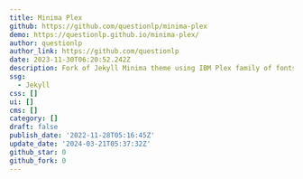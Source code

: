 ```yaml
---
title: Minima Plex
github: https://github.com/questionlp/minima-plex
demo: https://questionlp.github.io/minima-plex/
author: questionlp
author_link: https://github.com/questionlp
date: 2023-11-30T06:20:52.242Z
description: Fork of Jekyll Minima theme using IBM Plex family of fonts
ssg:
  - Jekyll
css: []
ui: []
cms: []
category: []
draft: false
publish_date: '2022-11-28T05:16:45Z'
update_date: '2024-03-21T05:37:32Z'
github_star: 0
github_fork: 0
---
```

